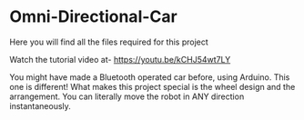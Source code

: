 # Omni-Directional-Car
Here you will find all the files required for this project

Watch the tutorial video at-
https://youtu.be/kCHJ54wt7LY

You might have made a Bluetooth operated car before, using Arduino. This one is different!
What makes this project special is the wheel design and the arrangement. You can literally move the robot in ANY direction instantaneously.

